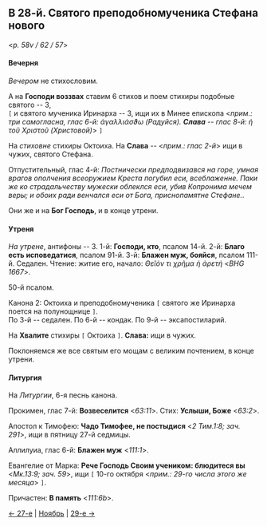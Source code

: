 ## В 28-й. Святого преподобномученика Стефана нового

<*p. 58v / 62 / 57*>

#### Вечерня

*Вечером* не стихословим. 

А на **Господи воззвах** ставим 6 стихов и поем стихиры подобные святого -- 3,  
`[` и святого мученика Иринарха -- 3, ищи их в Минее епископа <*прим.: три самогласна, глас 6-й: 
*ἀγαλλιάσϑω* (*Радуйся*). 
**Слава** -- глас 8-й: *ἡ τοῦ Χριστοῦ* (*Христовой*)*> `]`  

На *стиховне* стихиры Октоиха. 
На **Слава** -- <*прим.: глас 2-й*> ищи в чужих, святого Стефана.

Отпустительный, глас 4-й: *Постнически предподвизався на горе, умная врагов ополчения всеоружием Креста 
погубил еси, всеблаженне. Паки же ко страдальчеству мужески облеклся еси, убив Копронима мечем веры; 
и обоих ради венчался еси от Бога, приснопамятне Стефане.*. 

Они же и на **Бог Господь**, и в конце утрени.  

#### Утреня

*На утрене*, антифоны -- 3. 
1-й: **Господи, кто**, псалом 14-й. 
2-й: **Благо есть исповедатися**, псалом 91-й. 
3-й: **Блажен муж, бояйся**, псалом 111-й. 
Седален. Чтение: житие его, начало: *Θεῖόν τι χρῆμα ἡ ἀρετή* <*BHG 1667*>. 

50-й псалом.  
 
Канона 2: Октоиха и преподобномученика `[` святого же Иринарха поется на полунощнице `]`.  
По 3-й -- седален. 
По 6-й -- кондак. 
По 9-й -- эксапостиларий. 

На **Хвалите** стихиры `[` Октоиха `]`. **Слава:** ищи в чужих.  

Поклоняемся же все святым его мощам с великим почтением, в конце утрени.  

#### Литургия 

На *Литургии*, 6-я песнь канона.  

Прокимен, глас 7-й: **Возвеселится** <*63:11*>. 
Стих: **Услыши, Боже** <*63:2*>. 

Апостол к Тимофею: **Чадо Тимофее, не постыдися** <*2 Тим.1:8; зач. 291*>, ищи в пятницу 27-й седмицы.  

Аллилуиа, глас 6-й: **Блажен муж** <*111:1*>. 

Евангелие от Марка: **Рече Господь Своим учеником: блюдитеся вы** <*Мк.13:9; зач. 59*>, ищи `[` 
10-го октября <*прим.: 29-го числа этого же месяца*> `]`. 

Причастен: **В память** <*111:6b*>. 

[← 27-е](11_27_MES.ru.md) | [Ноябрь](README.md#28-й) | [29-е →](11_29_MES.ru.md)
